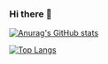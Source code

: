 ### Hi there 👋
[![Anurag's GitHub stats](https://github-readme-stats.vercel.app/api?username=yzhhh2212&count_private=true&show_icons=true&theme=vue-dark)](https://github.com/anuraghazra/github-readme-stats)



[![Top Langs](https://github-readme-stats.vercel.app/api/top-langs/?username=yzhhh2212)](https://github.com/anuraghazra/github-readme-stats)
<!--
**yzhhh2212/yzhhh2212** is a ✨ _special_ ✨ repository because its `README.md` (this file) appears on your GitHub profile.

Here are some ideas to get you started:

- 🔭 I’m currently working on ...
- 🌱 I’m currently learning ...
- 👯 I’m looking to collaborate on ...
- 🤔 I’m looking for help with ...
- 💬 Ask me about ...
- 📫 How to reach me: ...
- 😄 Pronouns: ...
- ⚡ Fun fact: ...
-->
